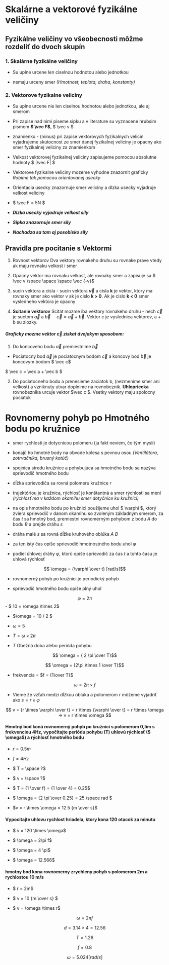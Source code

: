# Skalárne a vektorové fyzikálne veličiny

  

## Fyzikálne veličiny vo všeobecnosti môžme rozdeliť do dvoch skupín

  

### 1. Skalárne fyzikálne veličiny

  

- Su uplne urcene len ciselnou hodnotou alebo jednotkou

- nemaju urceny smer _(Hmotnost, teplota, draha, konstanty)_

  

### 2. Vektorove fyzikalne veliciny

  

- Su uplne urcene nie len ciselnou hodnotou alebo jednotkou, ale aj smerom

- Pri zapise nad nimi piseme sipku a v literature su vyznacene hrubsim pismom **$ \vec F$**, $ \vec v $

- znamienko - (minus) pri zapise vektorovych fyzikalnych velicin vyjadrujeme skutocnost ze smer danej fyzikalnej veliciny je opacny ako smer fyzikalnej veliciny za znamienkom

- Velkost vektorovej fyzikalnej veliciny zapisujeme pomocou absolutne hodnoty $ |\vec F| $

- Vektorove fyzikalne veliciny mozeme vyhodne znazornit graficky _Robime tak pomocou orientovanej usecky_

- Orientacia usecky znazornuje smer veliciny a dlzka usecky vyjadruje velkost veliciny

- $ \vec F = 5N $

- **_Dlzka usecky vyjadruje velkost sily_**

- **_Sipka znazornuje smer sily_**

- **_Nachadza sa tam aj posobisko sily_**

  

## Pravidla pre pocitanie s Vektormi

  

1. Rovnost vektorov Dva vektory rovnakeho druhu su rovnake prave vtedy ak maju rovnaku velkost i smer

2. Opacny vektor ma rovnaku velkost, ale rovnaky smer a zapisuje sa $ \vec v \space \space \space \vec {-v}$

3. sucin vektora a cisla - sucin vektora **$\vec v$** a cisla **k** je vektor, ktory ma rovnaky smer ako vektor v ak je cislo **k > 0**. Ak je cislo **k < 0** smer vysledneho vektora je opacny

4. **Scitanie vektorov** Scitat mozme iba vektory rovnakeho druhu - nech $\vec c$ je suctom $\vec a$ a $\vec b$ $\ \ \ \ \vec c = \vec a +\vec b$. Vektor c je vyslednica vektorov, a + b su zlozky.

  

##### Graficky mozme vektor $\vec c$ ziskat dvojakym sposobom:

  

1. Do koncoveho bodu $\vec a$ premiestnime $\vec b$

  

- Pociatocny bod $\vec a$ je pociatocnym bodom $\vec c$ a koncovy bod $\vec b$ je koncovym bodom $ \vec c$

$ \vec c = \vec a + \vec b $

  

2. Do pociatocneho bodu a prenesieme zaciatok b, (nezmenime smer ani velkost) a vzniknuty utvar doplnime na rovnobeznik. **Uhlopriecka** rovnobeznika urcuje vektor $\vec c $. Vsetky vektory maju spolocny pociatok

  

# Rovnomerny pohyb po Hmotného bodu po kružnice

  

- smer rychlosti je dotycnicou polomeru (ja fakt neviem, čo tým myslí)

- konajú ho hmotné body na obvode kolesa s pevnou osou _(Ventilátora, zotrvačníka, brusný kotúč)_

- spojnica stredu kružnice a pohybujúca sa hmotného bodu sa nazýva sprievodič hmotného bodu

- dĺžka sprievodiča sa rovná polomeru kružnice $r$

- trajektóriou je kružnica, rýchlosť je konštantná a smer rýchlosti sa mení _(rýchlosť ma v každom okamihu smer dotyčnice ku kružnici)_

- na opis hmotného bodu po kružnici použijeme uhol $ \varphi $, ktorý zviera sprievodič v danom okamihu so zvoleným základným smerom, za čas $t$ sa hmotný bod, premiestni rovnomerným pohybom z bodu $A$ do bodu $B$ a prejde dráhu $s$

- dráha malé $s$ sa rovná dĺžke kruhového oblúka $A$ $B$

- za ten istý čas opíše sprievodič hmotnostného bodu uhol $\varphi$

- podiel úhlovej dráhy $\varphi$, ktorú opíše sprievodič za čas $t$ a tohto času je uhlová rýchlosť

  

$$ \omega = {\varphi \over t} [rad/s]$$

- rovnomerný pohyb po kružnici je periodický pohyb

- sprievodič hmotného bodu opíše plný uhol

$$ \varphi = 2\pi$$- $ 10 = \omega \times 2$

- $\omega = 10 / 2 $

- $\omega = 5$

- $T = \omega \times 2 \pi$

- $T$ Obežná doba alebo perióda pohybu

$$ \omega = { 2 \pi \over T}$$

$$ \omega = {2\pi \times 1 \over T}$$

- frekvencia = $f = {1\over T}$

$$ \omega = 2\pi \times f$$

- Vieme že vzťah medzi dĺžkou oblúka a polomerom $r$ môžeme vyjadriť ako $s = r \times \varphi$

$$ v = {r \times \varphi \over t} = r \times {\varphi \over t} = r \times \omega => v = r \times \omega $$

  

#### Hmotný bod koná rovnomerný pohyb po kružnici s polomerom 0,5m s frekvenciou 4Hz, vypočítajte periódu pohybu (T) uhlovú rýchlosť ($ \omega$) a rýchlosť hmotného bodu

- $r = 0.5m$

- $f = 4Hz$

- $ T = \space ?$

- $ v = \space ?$

- $ T = {1 \over f} = {1 \over 4} = 0.25$

- $ \omega = {2 \pi \over 0.25} = 25 \space rad $

- $v = r \times \omega = 12.5 {m \over s}$

  

#### Vypocitajte uhlovu rychlost hriadela, ktory kona 120 otacok za minutu

- $ v = 120 \times \omega$

- $ \omega = 2\pi f$

- $ \omega = 4 \pi$

- $ \omega = 12.566$

  

#### hmotny bod kona rovnomerny zrychleny pohyb s polomerom 2m a rychlostou 10 m/s

- $ r = 2m$

- $ v = 10 {m \over s} $

- $ v = \omega \times r$

$$ \omega = 2 \pi f$$

$$ d = 3.14 \times 4 = 12.56$$

$$ T = 1.26$$

$$ f = 0.8 $$

$$ \omega = 5.024 [rad/s] $$
